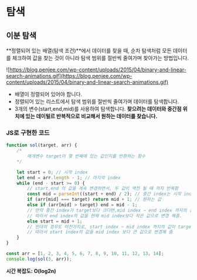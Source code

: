 # 탐색

## 이분 탐색

**정렬되어 있는 배열(탐색 조건)**에서 데이터를 찾을 때, 순차 탐색처럼 모든 데이터를 체크하여 값을 찾는 것이 아니라 탐색 범위를 절반씩 줄여가며 찾아가는 방법입니다.

![https://blog.penjee.com/wp-content/uploads/2015/04/binary-and-linear-search-animations.gif](https://blog.penjee.com/wp-content/uploads/2015/04/binary-and-linear-search-animations.gif)

-   배열이 정렬되어 있어야 합니다.
-   정렬되어 있는 리스트에서 탐색 범위를 절반씩 줄여가며 데이터를 탐색합니다.
-   3개의 변수(start,end,mid)를 사용하여 탐색합니다. **찾으려는 데이터와 중간점 위치에 있는 데이털르 반복적으로 비교해서 원하는 데이터를 찾습니다.**

### JS로 구현한 코드

```jsx
function sol(target, arr) {
    /*
        매개변수 target이 몇 번째에 있는 값인지를 반환하는 함수
    */

    let start = 0; // 시작 index
    let end = arr.length - 1; // 마지막 index
    while (end - start >= 0) {
        // start,end 의 값을 계속 변경하면서, 두 값이 역전 될 때 까지 반복함
        const mid = parseInt((start + end) / 2); // 중간 index는 시작 index와 끝 index의 중간 값
        if (arr[mid] === target) return mid + 1; // 원하는 값
        else if (arr[mid] > target) end = mid - 1;
        // 만약 중간 index가 target보다 크다면,mid index ~ end index 까지의 값은 탐색할 필요가 없음
        // 따라서 end index의 값을 현재 mid index보다 작은 값으로 변경 해줌.
        else start = mid + 1;
        // 반대의 경우도 마찬가지로, start index ~ mid index 까지의 값이 target 보다 작다면, 해당 부분은 탐색할 필요가 없음
        // 따라서 start index의 값을 mid index 보다 큰 값으로 변경해 줌
    }
}

const arr = [1, 2, 3, 4, 5, 6, 7, 8, 9, 10, 11, 12, 13, 14];
console.log(sol(3, arr));
```

**시간 복잡도: O(log2n)**
